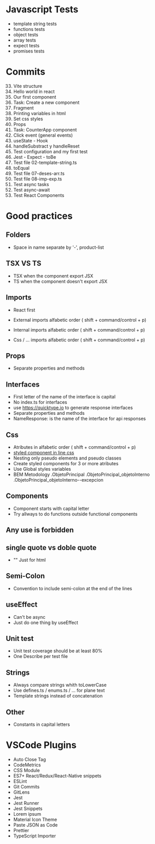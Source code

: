# Javascript Tests

- template string tests
- functions tests
- object tests
- array tests
- expect tests
- promises tests


# Commits

33. Vite structure
34. Hello world in react
35. Our first component
36. Task: Create a new component
37. Fragment
38. Printing variables in html
39. Set css styles
40. Props
43. Task: CounterApp component
44. Click event (general events)
45. useState - Hook
46. handleSubstract y handleReset
52. Test configuration and my first test
53. Jest - Expect - toBe
54. Test file 02-template-string.ts
55. toEqual
56. Test file 07-deses-arr.ts
57. Test file 08-imp-exp.ts
58. Test async tasks
59. Test async-await
61. Test React Components


# Good practices

## Folders
- Space in name separate by '-', product-list

## TSX VS TS
- TSX when the component export JSX
- TS when the component doesn't export JSX

## Imports
- React first
- External imports alfabetic order ( shift + command/control + p)

- Internal imports alfabetic order ( shift + command/control + p)

- Css / ... imports alfabetic order ( shift + command/control + p)

## Props
- Separate properties and methods

## Interfaces
- First letter of the name of the interface is capital
- No index.ts for interfaces
- use https://quicktype.io to generate response interfaces
- Separate properties and methods
- NameResponse: is the name of the interface for api responses

## Css
- Atributes in alfabetic order ( shift + command/control + p)
- [styled component in line css](https://styled-components.com/docs/api#css)
- Nesting only pseudo elements and pseudo classes
- Create styled components for 3 or more atributes
- Use Global styles variables
- BEM Metodology
    .ObjetoPrincipal
    .ObjetoPrincipal_objetoInterno
    .ObjetoPrincipal_objetoInterno--excepcion

## Components
- Component starts with capital letter
- Try allways to do functions outside functional components

## Any use is forbidden


## single quote vs doble quote
- "" Just for html

## Semi-Colon
- Convention to include semi-colon at the end of the lines

## useEffect
- Can't be async
- Just do one thing by useEffect

## Unit test
- Unit test coverage should be at least 80%
- One Describe per test file

## Strings
- Always compare strings whith toLowerCase
- Use defines.ts / enums.ts / ... for plane text
- Template strings instead of concatenation

## Other
- Constants in capital letters


# VSCode Plugins
- Auto Close Tag
- CodeMetrics
- CSS Module
- ES7+ React/Redux/React-Native snippets
- ESLint
- Git Commits
- GitLens
- Jest
- Jest Runner
- Jest Snippets
- Lorem ipsum
- Material Icon Theme
- Paste JSON as Code
- Prettier
- TypeScript Importer
